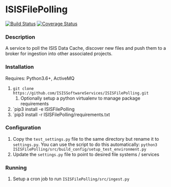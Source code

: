 # ISISFilePolling
[![Build Status](https://travis-ci.com/ISISSoftwareServices/ISISFilePolling.svg?branch=master)](https://travis-ci.com/ISISSoftwareServices/ISISFilePolling)
[![Coverage Status](https://coveralls.io/repos/github/ISISSoftwareServices/ISISFilePolling/badge.svg?branch=master)](https://coveralls.io/github/ISISSoftwareServices/ISISFilePolling?branch=master)


### Description
A service to poll the ISIS Data Cache, discover new files and push them to a broker for ingestion into other associated projects.

### Installation
Requires: Python3.6+, ActiveMQ

1. `git clone https://github.com/ISISSoftwareServices/ISISFilePolling.git`
     1. Optionally setup a python virtualenv to manage package requirements 
2. `pip3 install -e ISISFilePolling
3. `pip3 install -r ISISFilePolling/requirements.txt

### Configuration

1. Copy the `test_settings.py` file to the same directory but rename it to `settings.py`. You can use the script to do this automatically:
`python3 ISISFilePolling/src/build_config/setup_test_environment.py`
2. Update the `settings.py` file to point to desired file systems / services

### Running
1. Setup a cron job to run `ISISFilePolling/src/ingest.py`
